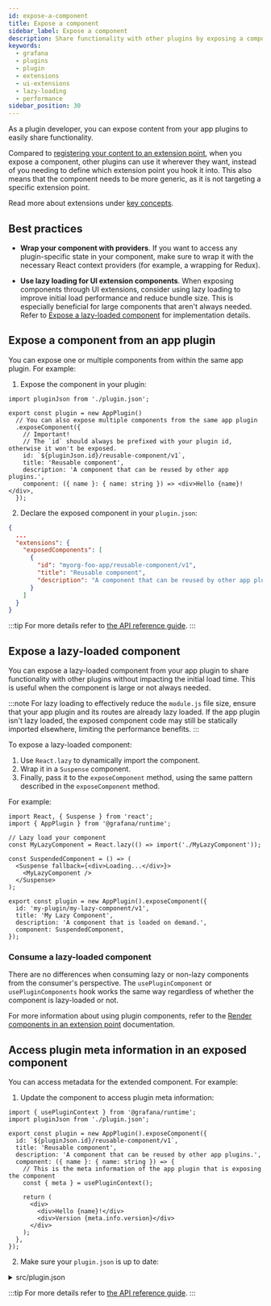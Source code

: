 ```yaml
---
id: expose-a-component
title: Expose a component
sidebar_label: Expose a component
description: Share functionality with other plugins by exposing a component.
keywords:
  - grafana
  - plugins
  - plugin
  - extensions
  - ui-extensions
  - lazy-loading
  - performance  
sidebar_position: 30
---
```


As a plugin developer, you can expose content from your app plugins to easily share functionality.

Compared to [registering your content to an extension point](./register-an-extension), when you expose a component, other plugins can use it wherever they want, instead of you needing to define which extension point you hook it into. This also means that the component needs to be more generic, as it is not targeting a specific extension point.

Read more about extensions under [key concepts](./ui-extensions-concepts.md).

## Best practices

- **Wrap your component with providers**. If you want to access any plugin-specific state in your component, make sure to wrap it with the necessary React context providers (for example, a wrapping for Redux).

- **Use lazy loading for UI extension components**. When exposing components through UI extensions, consider using lazy loading to improve initial load performance and reduce bundle size. This is especially beneficial for large components that aren't always needed. Refer to [Expose a lazy-loaded component](#expose-a-lazy-loaded-component) for implementation details.

## Expose a component from an app plugin

You can expose one or multiple components from within the same app plugin. For example:

1. Expose the component in your plugin:

```tsx title="src/module.tsx"
import pluginJson from './plugin.json';

export const plugin = new AppPlugin()
  // You can also expose multiple components from the same app plugin
  .exposeComponent({
    // Important!
    // The `id` should always be prefixed with your plugin id, otherwise it won't be exposed.
    id: `${pluginJson.id}/reusable-component/v1`,
    title: 'Reusable component',
    description: 'A component that can be reused by other app plugins.',
    component: ({ name }: { name: string }) => <div>Hello {name}!</div>,
  });
```

2. Declare the exposed component in your `plugin.json`:

```json title="src/plugin.json"
{
  ...
  "extensions": {
    "exposedComponents": [
      {
        "id": "myorg-foo-app/reusable-component/v1",
        "title": "Reusable component",
        "description": "A component that can be reused by other app plugins."
      }
    ]
  }
}
```

:::tip
For more details refer to [the API reference guide](../../reference/ui-extensions-reference/ui-extensions.md).
:::

## Expose a lazy-loaded component

You can expose a lazy-loaded component from your app plugin to share functionality with other plugins without impacting the initial load time. This is useful when the component is large or not always needed.

:::note
For lazy loading to effectively reduce the `module.js` file size, ensure that your app plugin and its routes are already lazy loaded. If the app plugin isn't lazy loaded, the exposed component code may still be statically imported elsewhere, limiting the performance benefits.
:::

To expose a lazy-loaded component:

1. Use `React.lazy` to dynamically import the component.
1. Wrap it in a `Suspense` component.
1. Finally, pass it to the `exposeComponent` method, using the same pattern described in the `exposeComponent` method.

For example:

```tsx
import React, { Suspense } from 'react';
import { AppPlugin } from '@grafana/runtime';

// Lazy load your component
const MyLazyComponent = React.lazy(() => import('./MyLazyComponent'));

const SuspendedComponent = () => (
  <Suspense fallback={<div>Loading...</div>}>
    <MyLazyComponent />
  </Suspense>
);

export const plugin = new AppPlugin().exposeComponent({
  id: 'my-plugin/my-lazy-component/v1',
  title: 'My Lazy Component',
  description: 'A component that is loaded on demand.',
  component: SuspendedComponent,
});
```

### Consume a lazy-loaded component

There are no differences when consuming lazy or non-lazy components from the consumer's perspective. The `usePluginComponent` or `usePluginComponents` hook works the same way regardless of whether the component is lazy-loaded or not. 

For more information about using plugin components, refer to the [Render components in an extension point](./extension-user-render-component) documentation.

## Access plugin meta information in an exposed component

You can access metadata for the extended component. For example:

1. Update the component to access plugin meta information:

```tsx title="src/module.tsx"
import { usePluginContext } from '@grafana/runtime';
import pluginJson from './plugin.json';

export const plugin = new AppPlugin().exposeComponent({
  id: `${pluginJson.id}/reusable-component/v1`,
  title: 'Reusable component',
  description: 'A component that can be reused by other app plugins.',
  component: ({ name }: { name: string }) => {
    // This is the meta information of the app plugin that is exposing the component
    const { meta } = usePluginContext();

    return (
      <div>
        <div>Hello {name}!</div>
        <div>Version {meta.info.version}</div>
      </div>
    );
  },
});
```

2. Make sure your `plugin.json` is up to date:
<details>
<summary>src/plugin.json</summary>

```json title="src/plugin.json"
{
  ...
  "extensions": {
    "exposedComponents": [
      {
        "id": "myorg-foo-app/reusable-component/v1",
        "title": "Reusable component",
        "description": "A component that can be reused by other app plugins."
      }
    ]
  }
}
```

</details>

:::tip
For more details refer to [the API reference guide](../../reference/ui-extensions-reference/ui-extensions.md).
:::
